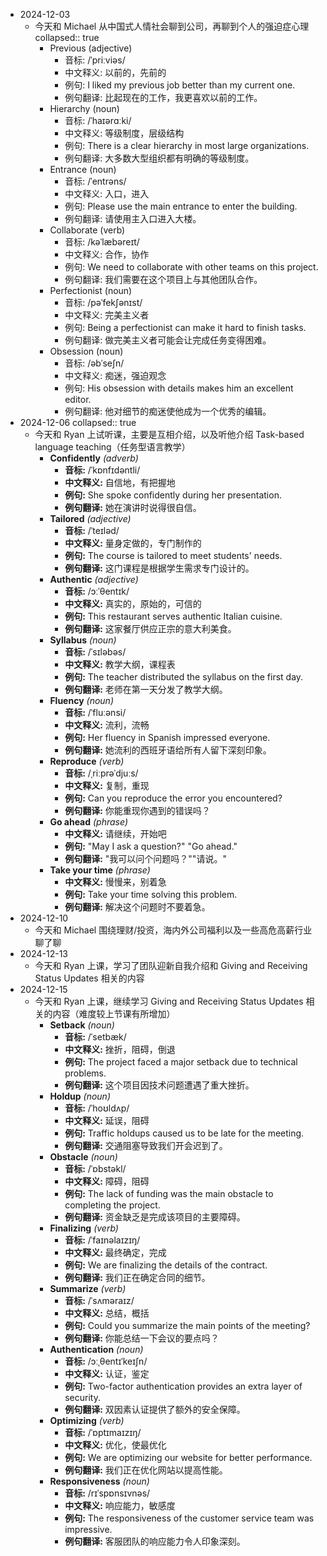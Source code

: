 - 2024-12-03
	- 今天和 Michael 从中国式人情社会聊到公司，再聊到个人的强迫症心理
	  collapsed:: true
		- Previous (adjective)
			- 音标: /ˈpriːviəs/
			- 中文释义: 以前的，先前的
			- 例句: I liked my previous job better than my current one.
			- 例句翻译: 比起现在的工作，我更喜欢以前的工作。
		- Hierarchy (noun)
			- 音标: /ˈhaɪərɑːki/
			- 中文释义: 等级制度，层级结构
			- 例句: There is a clear hierarchy in most large organizations.
			- 例句翻译: 大多数大型组织都有明确的等级制度。
		- Entrance (noun)
			- 音标: /ˈentrəns/
			- 中文释义: 入口，进入
			- 例句: Please use the main entrance to enter the building.
			- 例句翻译: 请使用主入口进入大楼。
		- Collaborate (verb)
			- 音标: /kəˈlæbəreɪt/
			- 中文释义: 合作，协作
			- 例句: We need to collaborate with other teams on this project.
			- 例句翻译: 我们需要在这个项目上与其他团队合作。
		- Perfectionist (noun)
			- 音标: /pəˈfekʃənɪst/
			- 中文释义: 完美主义者
			- 例句: Being a perfectionist can make it hard to finish tasks.
			- 例句翻译: 做完美主义者可能会让完成任务变得困难。
		- Obsession (noun)
			- 音标: /əbˈseʃn/
			- 中文释义: 痴迷，强迫观念
			- 例句: His obsession with details makes him an excellent editor.
			- 例句翻译: 他对细节的痴迷使他成为一个优秀的编辑。
- 2024-12-06
  collapsed:: true
	- 今天和 Ryan 上试听课，主要是互相介绍，以及听他介绍 Task-based language teaching（任务型语言教学）
		- **Confidently** *(adverb)*
			- **音标:** /ˈkɒnfɪdəntli/
			- **中文释义:** 自信地，有把握地
			- **例句:** She spoke confidently during her presentation.
			- **例句翻译:** 她在演讲时说得很自信。
		- **Tailored** *(adjective)*
			- **音标:** /ˈteɪləd/
			- **中文释义:** 量身定做的，专门制作的
			- **例句:** The course is tailored to meet students' needs.
			- **例句翻译:** 这门课程是根据学生需求专门设计的。
		- **Authentic** *(adjective)*
			- **音标:** /ɔːˈθentɪk/
			- **中文释义:** 真实的，原始的，可信的
			- **例句:** This restaurant serves authentic Italian cuisine.
			- **例句翻译:** 这家餐厅供应正宗的意大利美食。
		- **Syllabus** *(noun)*
			- **音标:** /ˈsɪləbəs/
			- **中文释义:** 教学大纲，课程表
			- **例句:** The teacher distributed the syllabus on the first day.
			- **例句翻译:** 老师在第一天分发了教学大纲。
		- **Fluency** *(noun)*
			- **音标:** /ˈfluːənsi/
			- **中文释义:** 流利，流畅
			- **例句:** Her fluency in Spanish impressed everyone.
			- **例句翻译:** 她流利的西班牙语给所有人留下深刻印象。
		- **Reproduce** *(verb)*
			- **音标:** /ˌriːprəˈdjuːs/
			- **中文释义:** 复制，重现
			- **例句:** Can you reproduce the error you encountered?
			- **例句翻译:** 你能重现你遇到的错误吗？
		- **Go ahead** *(phrase)*
			- **中文释义:** 请继续，开始吧
			- **例句:** "May I ask a question?" "Go ahead."
			- **例句翻译:** "我可以问个问题吗？""请说。"
		- **Take your time** *(phrase)*
			- **中文释义:** 慢慢来，别着急
			- **例句:** Take your time solving this problem.
			- **例句翻译:** 解决这个问题时不要着急。
- 2024-12-10
	- 今天和 Michael 围绕理财/投资，海内外公司福利以及一些高危高薪行业聊了聊
- 2024-12-13
	- 今天和 Ryan 上课，学习了团队迎新自我介绍和 Giving and Receiving Status Updates 相关的内容
- 2024-12-15
	- 今天和 Ryan 上课，继续学习 Giving and Receiving Status Updates 相关的内容（难度较上节课有所增加）
		- **Setback** *(noun)*
			- **音标:** /ˈsetbæk/
			- **中文释义:** 挫折，阻碍，倒退
			- **例句:** The project faced a major setback due to technical problems.
			- **例句翻译:** 这个项目因技术问题遭遇了重大挫折。
		- **Holdup** *(noun)*
			- **音标:** /ˈhoʊldʌp/
			- **中文释义:** 延误，阻碍
			- **例句:** Traffic holdups caused us to be late for the meeting.
			- **例句翻译:** 交通阻塞导致我们开会迟到了。
		- **Obstacle** *(noun)*
			- **音标:** /ˈɒbstəkl/
			- **中文释义:** 障碍，阻碍
			- **例句:** The lack of funding was the main obstacle to completing the project.
			- **例句翻译:** 资金缺乏是完成该项目的主要障碍。
		- **Finalizing** *(verb)*
			- **音标:** /ˈfaɪnəlaɪzɪŋ/
			- **中文释义:** 最终确定，完成
			- **例句:** We are finalizing the details of the contract.
			- **例句翻译:** 我们正在确定合同的细节。
		- **Summarize** *(verb)*
			- **音标:** /ˈsʌməraɪz/
			- **中文释义:** 总结，概括
			- **例句:** Could you summarize the main points of the meeting?
			- **例句翻译:** 你能总结一下会议的要点吗？
		- **Authentication** *(noun)*
			- **音标:** /ɔːˌθentɪˈkeɪʃn/
			- **中文释义:** 认证，鉴定
			- **例句:** Two-factor authentication provides an extra layer of security.
			- **例句翻译:** 双因素认证提供了额外的安全保障。
		- **Optimizing** *(verb)*
			- **音标:** /ˈɒptɪmaɪzɪŋ/
			- **中文释义:** 优化，使最优化
			- **例句:** We are optimizing our website for better performance.
			- **例句翻译:** 我们正在优化网站以提高性能。
		- **Responsiveness** *(noun)*
			- **音标:** /rɪˈspɒnsɪvnəs/
			- **中文释义:** 响应能力，敏感度
			- **例句:** The responsiveness of the customer service team was impressive.
			- **例句翻译:** 客服团队的响应能力令人印象深刻。